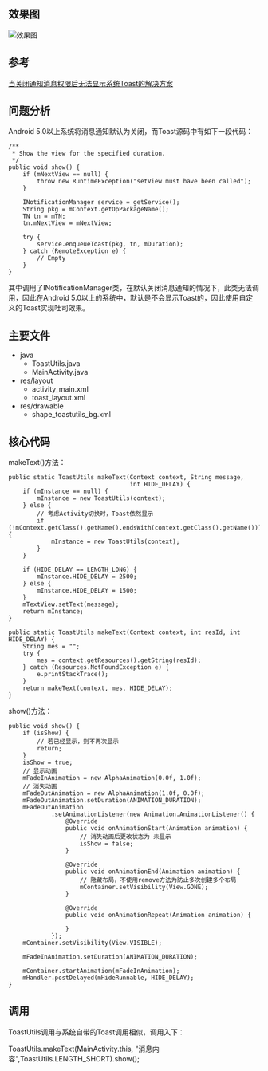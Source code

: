 ## 效果图

![效果图](https://github.com/inerdstack/ToastUtils/blob/master/images/toastutils.png)

## 参考

[当关闭通知消息权限后无法显示系统Toast的解决方案](http://mp.weixin.qq.com/s?__biz=MzAxMTI4MTkwNQ==&mid=2650821437&idx=1&sn=b2f9687d6edea1c3965a415e8d8becd8&chksm=80b787a3b7c00eb5e758e2432c2dfb28df00541b6c1b90bd9eb97303820310d851205a750b66&mpshare=1&scene=1&srcid=1110GiKRl8H0WwoJsjxZcO6D#rd)

## 问题分析

Android 5.0以上系统将消息通知默认为关闭，而Toast源码中有如下一段代码：

```
/**
 * Show the view for the specified duration.
 */
public void show() {
    if (mNextView == null) {
        throw new RuntimeException("setView must have been called");
    }

    INotificationManager service = getService();
    String pkg = mContext.getOpPackageName();
    TN tn = mTN;
    tn.mNextView = mNextView;

    try {
        service.enqueueToast(pkg, tn, mDuration);
    } catch (RemoteException e) {
        // Empty
    }
}
```

其中调用了INotificationManager类，在默认关闭消息通知的情况下，此类无法调用，因此在Android 5.0以上的系统中，默认是不会显示Toast的，因此使用自定义的Toast实现吐司效果。

## 主要文件

* java
	* ToastUtils.java
	* MainActivity.java
* res/layout
	* activity_main.xml
	* toast_layout.xml
* res/drawable
	* shape\_toastutils\_bg.xml
	

## 核心代码

makeText()方法：

```
public static ToastUtils makeText(Context context, String message,
                                  int HIDE_DELAY) {
    if (mInstance == null) {
        mInstance = new ToastUtils(context);
    } else {
        // 考虑Activity切换时，Toast依然显示
        if (!mContext.getClass().getName().endsWith(context.getClass().getName())) {
            mInstance = new ToastUtils(context);
        }
    }

    if (HIDE_DELAY == LENGTH_LONG) {
        mInstance.HIDE_DELAY = 2500;
    } else {
        mInstance.HIDE_DELAY = 1500;
    }
    mTextView.setText(message);
    return mInstance;
}
```

```
public static ToastUtils makeText(Context context, int resId, int HIDE_DELAY) {
    String mes = "";
    try {
        mes = context.getResources().getString(resId);
    } catch (Resources.NotFoundException e) {
        e.printStackTrace();
    }
    return makeText(context, mes, HIDE_DELAY);
}
```

show()方法：

```
public void show() {
    if (isShow) {
        // 若已经显示，则不再次显示
        return;
    }
    isShow = true;
    // 显示动画
    mFadeInAnimation = new AlphaAnimation(0.0f, 1.0f);
    // 消失动画
    mFadeOutAnimation = new AlphaAnimation(1.0f, 0.0f);
    mFadeOutAnimation.setDuration(ANIMATION_DURATION);
    mFadeOutAnimation
            .setAnimationListener(new Animation.AnimationListener() {
                @Override
                public void onAnimationStart(Animation animation) {
                    // 消失动画后更改状态为 未显示
                    isShow = false;
                }

                @Override
                public void onAnimationEnd(Animation animation) {
                    // 隐藏布局，不使用remove方法为防止多次创建多个布局
                    mContainer.setVisibility(View.GONE);
                }

                @Override
                public void onAnimationRepeat(Animation animation) {

                }
            });
    mContainer.setVisibility(View.VISIBLE);

    mFadeInAnimation.setDuration(ANIMATION_DURATION);

    mContainer.startAnimation(mFadeInAnimation);
    mHandler.postDelayed(mHideRunnable, HIDE_DELAY);
}
```

## 调用

ToastUtils调用与系统自带的Toast调用相似，调用入下：

ToastUtils.makeText(MainActivity.this, "消息内容",ToastUtils.LENGTH_SHORT).show();
